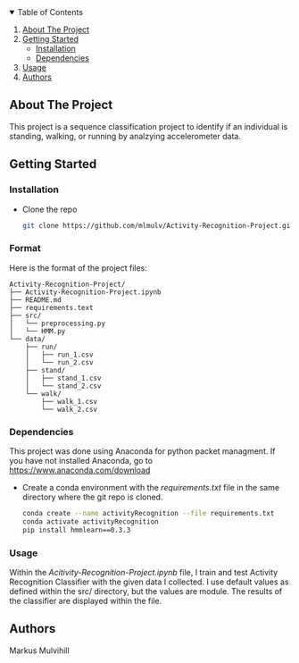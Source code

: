 <details open="open">
  <summary>Table of Contents</summary>
  <ol>
    <li>
      <a href="#about-the-project">About The Project</a>
    </li>
    <li>
      <a href="#getting-started">Getting Started</a>
      <ul>
        <li><a href="#installation">Installation</a></li>
	<li><a href="#dependencies">Dependencies</a></li>
      </ul>
    </li>
    <li><a href="#usage">Usage</a></li>
    <li><a href="#authors">Authors</a></li>
  </ol>
</details>

<!-- ABOUT THE PROJECT -->
## About The Project

This project is a sequence classification project to identify if an individual is standing, walking, or running by analzying accelerometer data.

<!-- GETTING STARTED -->
## Getting Started

### Installation

*  Clone the repo
   ```sh
   git clone https://github.com/mlmulv/Activity-Recognition-Project.git

   ```

### Format 

Here is the format of the project files:

```
Activity-Recognition-Project/
├── Activity-Recognition-Project.ipynb
├── README.md
├── requirements.text
├── src/
│   └── preprocessing.py
│   └── HMM.py
└── data/
    ├── run/
    │   ├── run_1.csv
    │   └── run_2.csv
    ├── stand/
    │   ├── stand_1.csv
    │   └── stand_2.csv
    └── walk/
        ├── walk_1.csv
        └── walk_2.csv
```

### Dependencies

This project was done using Anaconda for python packet managment. If you have not installed Anaconda, go to https://www.anaconda.com/download

* Create a conda environment with the *requirements.txt* file in the same directory where the git repo is cloned.
   ```sh
   conda create --name activityRecognition --file requirements.txt
   conda activate activityRecognition
   pip install hmmlearn==0.3.3

   ```
<!-- USAGE -->
### Usage

Within the *Acitivity-Recognition-Project.ipynb* file, I train and test Activity Recognition Classifier with the given data I collected. I use default values as defined within the src/ directory, but the values are module. The results of the classifier are displayed within the file.
	

<!-- Authors -->
## Authors

Markus Mulvihill
